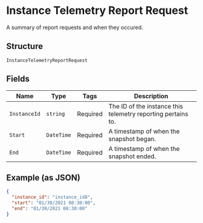 
# Instance Telemetry Report Request

A summary of report requests and when they occured.

## Structure

`InstanceTelemetryReportRequest`

## Fields

| Name | Type | Tags | Description |
|  --- | --- | --- | --- |
| `InstanceId` | `string` | Required | The ID of the instance this telemetry reporting pertains to. |
| `Start` | `DateTime` | Required | A timestamp of when the snapshot began. |
| `End` | `DateTime` | Required | A timestamp of when the snapshot ended. |

## Example (as JSON)

```json
{
  "instance_id": "instance_id8",
  "start": "01/30/2021 08:30:00",
  "end": "01/30/2021 08:30:00"
}
```

